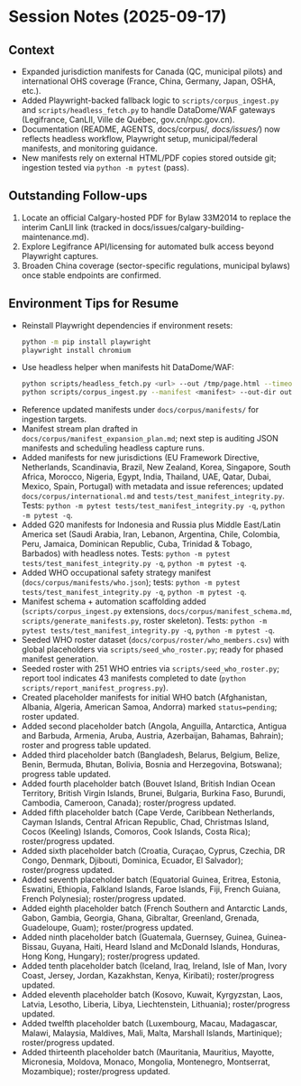 # Session Notes (2025-09-17)

## Context
- Expanded jurisdiction manifests for Canada (QC, municipal pilots) and international OHS coverage (France, China, Germany, Japan, OSHA, etc.).
- Added Playwright-backed fallback logic to `scripts/corpus_ingest.py` and `scripts/headless_fetch.py` to handle DataDome/WAF gateways (Legifrance, CanLII, Ville de Québec, gov.cn/npc.gov.cn).
- Documentation (README, AGENTS, docs/corpus/*, docs/issues/*) now reflects headless workflow, Playwright setup, municipal/federal manifests, and monitoring guidance.
- New manifests rely on external HTML/PDF copies stored outside git; ingestion tested via `python -m pytest` (pass).

## Outstanding Follow-ups
1. Locate an official Calgary-hosted PDF for Bylaw 33M2014 to replace the interim CanLII link (tracked in docs/issues/calgary-building-maintenance.md).
2. Explore Legifrance API/licensing for automated bulk access beyond Playwright captures.
3. Broaden China coverage (sector-specific regulations, municipal bylaws) once stable endpoints are confirmed.

## Environment Tips for Resume
- Reinstall Playwright dependencies if environment resets:
  ```bash
  python -m pip install playwright
  playwright install chromium
  ```
- Use headless helper when manifests hit DataDome/WAF:
  ```bash
  python scripts/headless_fetch.py <url> --out /tmp/page.html --timeout 120000 --wait-until domcontentloaded
  python scripts/corpus_ingest.py --manifest <manifest> --out-dir output_x --log-dir logs/ingestion --resume
  ```
- Reference updated manifests under `docs/corpus/manifests/` for ingestion targets.
- Manifest stream plan drafted in `docs/corpus/manifest_expansion_plan.md`; next step is auditing JSON manifests and scheduling headless capture runs.
- Added manifests for new jurisdictions (EU Framework Directive, Netherlands, Scandinavia, Brazil, New Zealand, Korea, Singapore, South Africa, Morocco, Nigeria, Egypt, India, Thailand, UAE, Qatar, Dubai, Mexico, Spain, Portugal) with metadata and issue references; updated `docs/corpus/international.md` and `tests/test_manifest_integrity.py`. Tests: `python -m pytest tests/test_manifest_integrity.py -q`, `python -m pytest -q`.
- Added G20 manifests for Indonesia and Russia plus Middle East/Latin America set (Saudi Arabia, Iran, Lebanon, Argentina, Chile, Colombia, Peru, Jamaica, Dominican Republic, Cuba, Trinidad & Tobago, Barbados) with headless notes. Tests: `python -m pytest tests/test_manifest_integrity.py -q`, `python -m pytest -q`.
- Added WHO occupational safety strategy manifest (`docs/corpus/manifests/who.json`); tests: `python -m pytest tests/test_manifest_integrity.py -q`, `python -m pytest -q`.
- Manifest schema + automation scaffolding added (`scripts/corpus_ingest.py` extensions, `docs/corpus/manifest_schema.md`, `scripts/generate_manifests.py`, roster skeleton). Tests: `python -m pytest tests/test_manifest_integrity.py -q`, `python -m pytest -q`.
- Seeded WHO roster dataset (`docs/corpus/roster/who_members.csv`) with global placeholders via `scripts/seed_who_roster.py`; ready for phased manifest generation.
- Seeded roster with 251 WHO entries via `scripts/seed_who_roster.py`; report tool indicates 43 manifests completed to date (`python scripts/report_manifest_progress.py`).
- Created placeholder manifests for initial WHO batch (Afghanistan, Albania, Algeria, American Samoa, Andorra) marked `status=pending`; roster updated.
- Added second placeholder batch (Angola, Anguilla, Antarctica, Antigua and Barbuda, Armenia, Aruba, Austria, Azerbaijan, Bahamas, Bahrain); roster and progress table updated.
- Added third placeholder batch (Bangladesh, Belarus, Belgium, Belize, Benin, Bermuda, Bhutan, Bolivia, Bosnia and Herzegovina, Botswana); progress table updated.
- Added fourth placeholder batch (Bouvet Island, British Indian Ocean Territory, British Virgin Islands, Brunei, Bulgaria, Burkina Faso, Burundi, Cambodia, Cameroon, Canada); roster/progress updated.
- Added fifth placeholder batch (Cape Verde, Caribbean Netherlands, Cayman Islands, Central African Republic, Chad, Christmas Island, Cocos (Keeling) Islands, Comoros, Cook Islands, Costa Rica); roster/progress updated.
- Added sixth placeholder batch (Croatia, Curaçao, Cyprus, Czechia, DR Congo, Denmark, Djibouti, Dominica, Ecuador, El Salvador); roster/progress updated.
- Added seventh placeholder batch (Equatorial Guinea, Eritrea, Estonia, Eswatini, Ethiopia, Falkland Islands, Faroe Islands, Fiji, French Guiana, French Polynesia); roster/progress updated.
- Added eighth placeholder batch (French Southern and Antarctic Lands, Gabon, Gambia, Georgia, Ghana, Gibraltar, Greenland, Grenada, Guadeloupe, Guam); roster/progress updated.
- Added ninth placeholder batch (Guatemala, Guernsey, Guinea, Guinea-Bissau, Guyana, Haiti, Heard Island and McDonald Islands, Honduras, Hong Kong, Hungary); roster/progress updated.
- Added tenth placeholder batch (Iceland, Iraq, Ireland, Isle of Man, Ivory Coast, Jersey, Jordan, Kazakhstan, Kenya, Kiribati); roster/progress updated.
- Added eleventh placeholder batch (Kosovo, Kuwait, Kyrgyzstan, Laos, Latvia, Lesotho, Liberia, Libya, Liechtenstein, Lithuania); roster/progress updated.
- Added twelfth placeholder batch (Luxembourg, Macau, Madagascar, Malawi, Malaysia, Maldives, Mali, Malta, Marshall Islands, Martinique); roster/progress updated.
- Added thirteenth placeholder batch (Mauritania, Mauritius, Mayotte, Micronesia, Moldova, Monaco, Mongolia, Montenegro, Montserrat, Mozambique); roster/progress updated.
